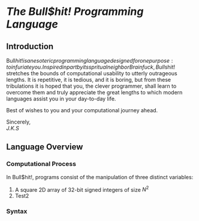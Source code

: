 # *The Bull$hit! Programming Language*

## Introduction
Bull$hit! is an esoteric programming language designed for one purpose: to infuriate you.
Inspired in part by its spritual neighbor Brainfuck, Bull$shit! stretches the bounds of computational usability to utterly outrageous lengths. 
It is repetitive, it is tedious, and it is boring, but from these tribulations it is hoped that you, the clever programmer, shall learn to overcome them and
truly appreciate the great lengths to which modern languages assist you in your day-to-day life.

Best of wishes to you and your computational journey ahead.

Sincerely,   
*J.K.S*

## Language Overview
### Computational Process
In Bull$hit!, programs consist of the manipulation of three distinct variables:
1. A square 2D array of 32-bit signed integers of size $N^2$
2. Test2


### Syntax
